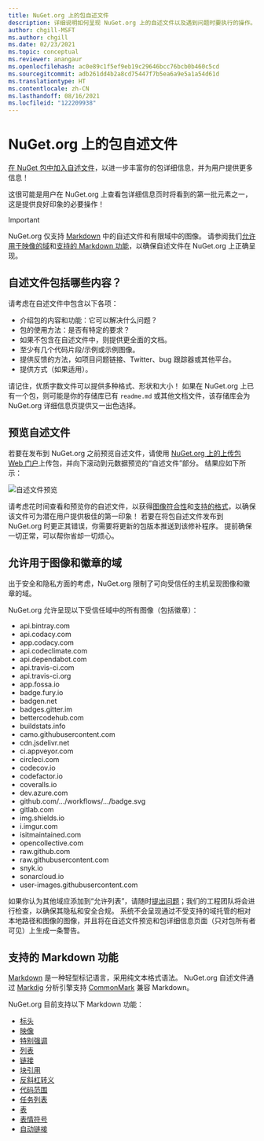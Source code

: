 ```yaml
---
title: NuGet.org 上的包自述文件
description: 详细说明如何呈现 NuGet.org 上的自述文件以及遇到问题时要执行的操作。
author: chgill-MSFT
ms.author: chgill
ms.date: 02/23/2021
ms.topic: conceptual
ms.reviewer: anangaur
ms.openlocfilehash: ac0e89c1f5ef9eb19c29646bcc76bcb0b460c5cd
ms.sourcegitcommit: adb261dd4b2a8cd75447f7b5ea6a9e5a1a54d61d
ms.translationtype: HT
ms.contentlocale: zh-CN
ms.lasthandoff: 08/16/2021
ms.locfileid: "122209938"
---
```

# <a name="package-readme-on-nugetorg"></a>NuGet.org 上的包自述文件

[在 NuGet 包中加入自述文件](/nuget/reference/msbuild-targets#packagereadmefile)，以进一步丰富你的包详细信息，并为用户提供更多信息！

这很可能是用户在 NuGet.org 上查看包详细信息页时将看到的第一批元素之一，这是提供良好印象的必要操作！

> [!IMPORTANT]
> NuGet.org 仅支持 [Markdown](https://daringfireball.net/projects/markdown/) 中的自述文件和有限域中的图像。 请参阅我们[允许用于映像的域](#allowed-domains-for-images-and-badges)和[支持的 Markdown 功能](#supported-markdown-features)，以确保自述文件在 NuGet.org 上正确呈现。

## <a name="what-should-my-readme-include"></a>自述文件包括哪些内容？

请考虑在自述文件中包含以下各项：
* 介绍包的内容和功能：它可以解决什么问题？
* 包的使用方法：是否有特定的要求？
* 如果不包含在自述文件中，则提供更全面的文档。
* 至少有几个代码片段/示例或示例图像。
* 提供反馈的方法，如项目问题链接、Twitter、bug 跟踪器或其他平台。
* 提供方式（如果适用）。

请记住，优质字数文件可以提供多种格式、形状和大小！ 如果在 NuGet.org 上已有一个包，则可能是你的存储库已有 `readme.md` 或其他文档文件，该存储库会为 NuGet.org 详细信息页提供又一出色选择。

## <a name="preview-your-readme"></a>预览自述文件

若要在发布到 NuGet.org 之前预览自述文件，请使用 [NuGet.org 上的上传包 Web 门户](/nuget/nuget-org/publish-a-package#web-portal-use-the-upload-package-tab-on-nugetorg)上传包，并向下滚动到元数据预览的“自述文件”部分。 结果应如下所示：

![自述文件预览](media\readme-upload-preview.PNG)

请考虑花时间查看和预览你的自述文件，以获得[图像符合性](#allowed-domains-for-images-and-badges)和[支持的格式](#supported-markdown-features)，以确保该文件可为潜在用户提供极佳的第一印象！ 若要在将包自述文件发布到 NuGet.org 时更正其错误，你需要将更新的包版本推送到该修补程序。 提前确保一切正常，可以帮你省却一切烦心。
## <a name="allowed-domains-for-images-and-badges"></a>允许用于图像和徽章的域

出于安全和隐私方面的考虑，NuGet.org 限制了可向受信任的主机呈现图像和徽章的域。 

NuGet.org 允许呈现以下受信任域中的所有图像（包括徽章）：
* api.bintray.com
* api.codacy.com
* app.codacy.com
* api.codeclimate.com
* api.dependabot.com
* api.travis-ci.com
* api.travis-ci.org
* app.fossa.io
* badge.fury.io
* badgen.net
* badges.gitter.im
* bettercodehub.com
* buildstats.info
* camo.githubusercontent.com
* cdn.jsdelivr.net
* ci.appveyor.com
* circleci.com
* codecov.io
* codefactor.io
* coveralls.io
* dev.azure.com
* github.com/.../workflows/.../badge.svg
* gitlab.com
* img.shields.io
* i.imgur.com
* isitmaintained.com
* opencollective.com
* raw.github.com
* raw.githubusercontent.com
* snyk.io
* sonarcloud.io
* user-images.githubusercontent.com

如果你认为其他域应添加到“允许列表”，请随时[提出问题](https://github.com/NuGet/NuGetGallery/issues)；我们的工程团队将会进行检查，以确保其隐私和安全合规。 系统不会呈现通过不受支持的域托管的相对本地路径和图像的图像，并且将在自述文件预览和包详细信息页面（只对包所有者可见）上生成一条警告。

## <a name="supported-markdown-features"></a>支持的 Markdown 功能
[Markdown](https://daringfireball.net/projects/markdown/) 是一种轻型标记语言，采用纯文本格式语法。 NuGet.org 自述文件通过 [Markdig](https://github.com/lunet-io/markdig) 分析引擎支持 [CommonMark](https://commonmark.org/) 兼容 Markdown。

NuGet.org 目前支持以下 Markdown 功能：
* [标头](https://spec.commonmark.org/0.29/#atx-headings)
* [映像](https://spec.commonmark.org/0.29/#images)
* [特别强调](https://github.com/xoofx/markdig/blob/master/src/Markdig.Tests/Specs/EmphasisExtraSpecs.md)
* [列表](https://spec.commonmark.org/0.29/#lists)
* [链接](https://spec.commonmark.org/0.29/#links)
* [块引用](https://spec.commonmark.org/0.29/#block-quotes)
* [反斜杠转义](https://spec.commonmark.org/0.29/#backslash-escapes)
* [代码范围](https://spec.commonmark.org/0.29/#code-spans)
* [任务列表](https://github.com/xoofx/markdig/blob/master/src/Markdig.Tests/Specs/TaskListSpecs.md)
* [表](https://github.com/xoofx/markdig/blob/master/src/Markdig.Tests/Specs/PipeTableSpecs.md)
* [表情符号](https://github.com/xoofx/markdig/blob/master/src/Markdig.Tests/Specs/EmojiSpecs.md)
* [自动链接](https://github.com/xoofx/markdig/blob/master/src/Markdig.Tests/Specs/AutoLinks.md)

